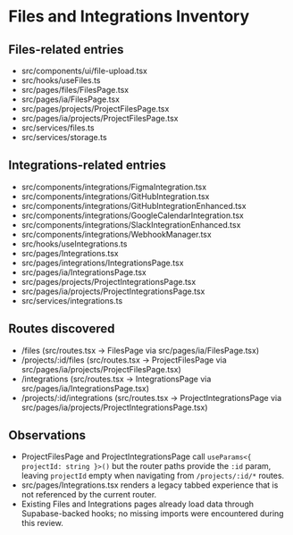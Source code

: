 # Files and Integrations Inventory

## Files-related entries
- src/components/ui/file-upload.tsx
- src/hooks/useFiles.ts
- src/pages/files/FilesPage.tsx
- src/pages/ia/FilesPage.tsx
- src/pages/projects/ProjectFilesPage.tsx
- src/pages/ia/projects/ProjectFilesPage.tsx
- src/services/files.ts
- src/services/storage.ts

## Integrations-related entries
- src/components/integrations/FigmaIntegration.tsx
- src/components/integrations/GitHubIntegration.tsx
- src/components/integrations/GitHubIntegrationEnhanced.tsx
- src/components/integrations/GoogleCalendarIntegration.tsx
- src/components/integrations/SlackIntegrationEnhanced.tsx
- src/components/integrations/WebhookManager.tsx
- src/hooks/useIntegrations.ts
- src/pages/Integrations.tsx
- src/pages/integrations/IntegrationsPage.tsx
- src/pages/ia/IntegrationsPage.tsx
- src/pages/projects/ProjectIntegrationsPage.tsx
- src/pages/ia/projects/ProjectIntegrationsPage.tsx
- src/services/integrations.ts

## Routes discovered
- /files (src/routes.tsx → FilesPage via src/pages/ia/FilesPage.tsx)
- /projects/:id/files (src/routes.tsx → ProjectFilesPage via src/pages/ia/projects/ProjectFilesPage.tsx)
- /integrations (src/routes.tsx → IntegrationsPage via src/pages/ia/IntegrationsPage.tsx)
- /projects/:id/integrations (src/routes.tsx → ProjectIntegrationsPage via src/pages/ia/projects/ProjectIntegrationsPage.tsx)

## Observations
- ProjectFilesPage and ProjectIntegrationsPage call `useParams<{ projectId: string }>()` but the router paths provide the `:id` param, leaving `projectId` empty when navigating from `/projects/:id/*` routes.
- src/pages/Integrations.tsx renders a legacy tabbed experience that is not referenced by the current router.
- Existing Files and Integrations pages already load data through Supabase-backed hooks; no missing imports were encountered during this review.
